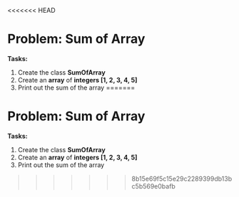 <<<<<<< HEAD
# Problem: Sum of Array

**Tasks:**
1. Create the class **SumOfArray**
2. Create an **array** of **integers [1, 2, 3, 4, 5]**
3. Print out the sum of the array
=======
# Problem: Sum of Array

**Tasks:**
1. Create the class **SumOfArray**
2. Create an **array** of **integers [1, 2, 3, 4, 5]**
3. Print out the sum of the array
>>>>>>> 8b15e69f5c15e29c2289399db13bc5b569e0bafb
